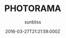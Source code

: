 ---
title: PHOTORAMA
github: https://github.com/sunbliss/photorama
demo: https://sunbliss.github.io/photorama
author: sunbliss
ssg:
  - Jekyll
cms:
  - Markdown
date: 2016-03-27T21:21:59.000Z
description: '''PHOTORAMA'' template for Jekyll'
draft: true
publish_date: '2016-03-27T21:21:59Z'
update_date: '2022-06-08T23:37:39Z'
github_star: 213
github_fork: 370
---